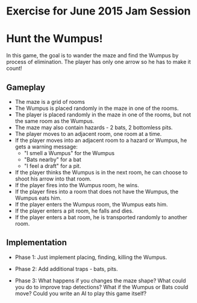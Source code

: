 Exercise for June 2015 Jam Session
==================================

Hunt the Wumpus!
===============

In this game, the goal is to wander the maze and find the Wumpus 
by process of elimination.  The player has only one arrow so he has
to make it count!

Gameplay
--------
- The maze is a grid of rooms
- The Wumpus is placed randomly in the maze in one of the rooms.
- The player is placed randomly in the maze in one of the rooms, but not the same room as the Wumpus.
- The maze may also contain hazards - 2 bats, 2 bottomless pits.
- The player moves to an adjacent room, one room at a time.
- If the player moves into an adjacent room to a hazard or Wumpus, he gets a warning message:
    - "I smell a Wumpus" for the Wumpus
    - "Bats nearby" for a bat
    - "I feel a draft" for a pit.
- If the player thinks the Wumpus is in the next room, he can choose to shoot his arrow into that room.
- If the player fires into the Wumpus room, he wins.
- If the player fires into a room that does not have the Wumpus, the Wumpus eats him.
- If the player enters the Wumpus room, the Wumpus eats him.
- If the player enters a pit room, he falls and dies.
- If the player enters a bat room, he is transported randomly to another room.

Implementation
--------------

- Phase 1: Just implement placing, finding, killing the Wumpus.

- Phase 2: Add additional traps - bats, pits.

- Phase 3: What happens if you changes the maze shape?  What could you do to improve trap detections?  What if the Wumpus or Bats could move?  Could you write an AI to play this game itself?
